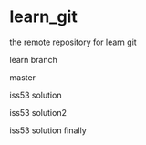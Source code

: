 # learn_git

the remote repository for learn git

learn branch 

master

iss53 solution

iss53 solution2

iss53 solution finally